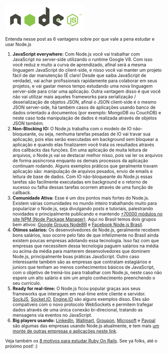 ![6 Motivos para usar Node.js](../images/nodejs-logo.jpg "6 Motivos para usar Node.js")

Entenda nesse post as 6 vantagens sobre por que vale a pena estudar e usar Node.js

1.  **JavaScript everywhere:** Com Node.js você vai trabalhar com JavaScript no server-side utilizando o runtime Google V8\. Com isso você reduz e muito a curva de aprendizado, afinal será a mesma linguagem JavaScript do client-side, e nisso você vai manter um projeto fácil de dar manutenção (É claro! Desde que saiba JavaScript de verdade), vai achar profissionais rapidamente para colaborar em seus projetos, e vai gastar menos tempo estudando uma nova linguagem server-side para criar uma aplicação. Outra vantagem disso é que você não vai utilizar mais aqueles frameworks para serialização / deserialização de objetos JSON, afinal o JSON client-side é o mesmo JSON server-side, há também casos de aplicações usando banco de dados orientado a documentos (por exemplo: MongoDB ou CouchDB) e neste caso toda manipulação de dados é realizada através de objetos JSON também.
2.  **Non-Blocking IO:** O Node.js trabalha com o modelo de IO não-bloqueante, ou seja, nenhuma tarefas pesadas de IO vai travar sua aplicação, pois elas serão executadas em background sem bloquear a aplicação e quando elas finalizarem você trata os resultados através dos callbacks das funções. Em uma aplicação de muita leitura de arquivos, o Node.js vai se destacar melhor nisso, pois vai ler os arquivos de forma assíncrona enquanto os demais processos da aplicação continuam rodando. Alguns exemplos práticos que geralmente travam aplicação são: manipulação de arquivos pesados, envio de emails e leitura de base de dados. Com IO não-bloqueante do Node.js essas tarefas são facilmente executadas em background e o retorno de sucesso ou falha dessas tarefas ocorrem através de uma função de callback.
3.  **Comunidade Ativa:** Esse é um dos pontos mais fortes do Node.js. Existem várias comunidades no mundo inteiro trabalhando muito para popularizar o Node.js, seja divulgando posts e tutoriais, palestrando novidades e principalmente publicando e mantendo [+70000 módulos no site NPM (Node Package Manager)](https://www.npmjs.org). Aqui no Brasil temos dois grupos bem ativos: [Google Groups NodeBR](https://groups.google.com/forum/?hl=pt#!forum/nodebr) e [Facebook Node.js Brasil](https://www.facebook.com/groups/nodejsbrasil/).
4.  **Ótimos salários:** Os desenvolvedores de Node.js, geralmente recebem bons salários, isso ocorre pelo fato de que infelizmente no Brasil ainda existem poucas empresas adotando essa tecnologia. Isso faz com que empresas que necessitem dessa tecnologia paguem salários na média ou acima da média para manterem desenvolvedores que dominem Node.js, principalmente boas práticas JavaScript. Outro caso interessante também são as empresas que contratam estagiários e juniors que tenham ao menos conhecimentos básicos de JavaScript, com o objetivo de treiná-los para trabalhar com Node.js, neste caso não espere um alto salário e sim um amplo conhecimento preenchendo o seu currículo.
5.  **Ready for real-time:** O Node.js ficou popular graças aos seus frameworks que interagem em real-time entre cliente e servidor. [SockJS](https://github.com/sockjs), [Socket.IO](https://github.com/Automattic/socket.io), [Engine.IO](https://github.com/automattic/engine.io) são alguns exemplos disso. Eles são compatíveis com o novo protocolo WebSockets e permitem trafegar dados através de uma única conexão bi-direcional, tratando as mensagens via eventos no JavaScript.
6.  **Big players usando:** [LinkedIn](https://engineering.linkedin.com/nodejs/blazing-fast-nodejs-10-performance-tips-linkedin-mobile), [Wallmart](http://venturebeat.com/2012/01/24/why-walmart-is-using-node-js/), [Groupon](http://www.datacenterknowledge.com/archives/2013/12/06/need-speed-groupon-migrated-node-js/), [Microsoft](http://techcrunch.com/2013/11/21/microsoft-launches-node-js-tools-for-visual-studio/) e [Paypal](https://www.paypal-engineering.com/2013/11/22/node-js-at-paypal/) são algumas das empresas usando Node.js atualmente, e tem mais [um monte de outras empresas e aplicações neste link](https://github.com/joyent/node/wiki/Projects%2C-Applications%2C-and-Companies-Using-Node).

Veja também os [8 motivos para estudar Ruby On Rails](../8-motivos-para-estudar-ruby-on-rails "8 motivos para estudar Ruby On Rails"). See ya folks, até o próximo post! :)